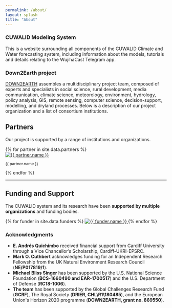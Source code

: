 ```yaml
---
permalink: /about/
layout: splash
title: "About"
---
```


### CUWALID Modeling System  
This is a website surrounding all components of the CUWALID Climate and Water forecasting system, including information about the models, tutorials and details relating to the WujihaCast Telegram app.

### Down2Earth project  
[DOWN2EARTH](https://down2earthproject.org/) assembles a multidisciplinary project team, composed of experts and specialists in social science, rural development, media communication, climate science, meteorology, environment, hydrology, policy analysis, GIS, remote sensing, computer science, decision-support, modelling, and dryland processes. Below is a description of our project organization and a list of consortium institutions.

## Partners

Our project is supported by a range of institutions and organizations.  

<link rel="stylesheet" href="/assets/css/about.css">

<div class="partners-container">
  {% for partner in site.data.partners %}
  <div class="partner">
    <a href="{{ partner.url }}" target="_blank">
      <img src="{{ partner.image }}" alt="{{ partner.name }}" class="partner-logo">
    </a>
    <p style="font-size: 12px; font-weight: normal;">{{ partner.name }}</p>
  </div>
  {% endfor %}
</div>

---

## **Funding and Support**  

The CUWALID system and its research have been **supported by multiple organizations** and funding bodies.  

<div class="funders-container">
{% for funder in site.data.funders %}
  <a href="{{ funder.website }}" target="_blank">
    <img src="{{ funder.image }}" alt="{{ funder.name }}" class="funder-logo">
  </a>
{% endfor %}
</div>

### **Acknowledgments**  
- **E. Andrés Quichimbo** received financial support from Cardiff University through a Vice Chancellor’s Scholarship, Cardiff-UKRI-EPSRC.  
- **Mark O. Cuthbert** acknowledges funding for an Independent Research Fellowship from the UK Natural Environment Research Council (**NE/P017819/1**).  
- **Michael Bliss Singer** has been supported by the U.S. National Science Foundation (**BCS-1660490 and EAR-1700517**) and the U.S. Department of Defense (**RC18-1006**).  
- **The team** has been supported by the Global Challenges Research Fund (**GCRF**), The Royal Society (**DRIER, CHL\R1\180485**), and the European Union's Horizon 2020 programme (**DOWN2EARTH, grant no. 869550**).  
